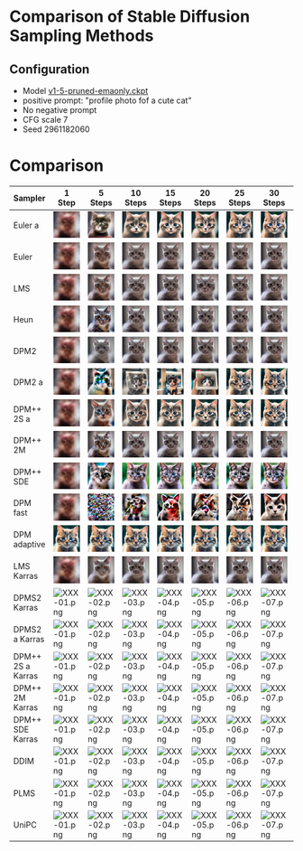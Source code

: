 # Comparison of Stable Diffusion Sampling Methods

## Configuration
* Model [v1-5-pruned-emaonly.ckpt](https://huggingface.co/runwayml/stable-diffusion-v1-5/resolve/main/v1-5-pruned-emaonly.ckpt)
* positive prompt: "profile photo fof a cute cat"
* No negative prompt
* CFG scale 7
* Seed 2961182060


# Comparison

| Sampler | 1 <br> Step | 5 <br> Steps | 10 <br> Steps | 15 <br> Steps | 20 <br> Steps | 25 <br> Steps | 30 <br> Steps | 35 <br> Steps | 40 <br> Steps | 45 <br> Steps | 50 <br> Steps | 55 <br> Steps | 60 <br> Steps|
| - | - | - | -| - | - | - | - | - | - | - | - | - | - |
| Euler a | ![00000-2961182060.png](images/sd-comparison/00000-2961182060.png) | ![00001-2961182060.png](images/sd-comparison/00001-2961182060.png) | ![00002-2961182060.png](images/sd-comparison/00002-2961182060.png) | ![00003-2961182060.png](images/sd-comparison/00003-2961182060.png) | ![00004-2961182060.png](images/sd-comparison/00004-2961182060.png) | ![00005-2961182060.png](images/sd-comparison/00005-2961182060.png) | ![00006-2961182060.png](images/sd-comparison/00006-2961182060.png) | ![00007-2961182060.png](images/sd-comparison/00007-2961182060.png) | ![00008-2961182060.png](images/sd-comparison/00008-2961182060.png) | ![00009-2961182060.png](images/sd-comparison/00009-2961182060.png) | ![00010-2961182060.png](images/sd-comparison/00010-2961182060.png) | ![00011-2961182060.png](images/sd-comparison/00011-2961182060.png) | ![00012-2961182060.png](images/sd-comparison/00012-2961182060.png) |
| Euler | ![00013-2961182060.png](images/sd-comparison/00013-2961182060.png) | ![00014-2961182060.png](images/sd-comparison/00014-2961182060.png) | ![00015-2961182060.png](images/sd-comparison/00015-2961182060.png) | ![00016-2961182060.png](images/sd-comparison/00016-2961182060.png) | ![00017-2961182060.png](images/sd-comparison/00017-2961182060.png) | ![00019-2961182060.png](images/sd-comparison/00019-2961182060.png) | ![00020-2961182060.png](images/sd-comparison/00020-2961182060.png) | ![00021-2961182060.png](images/sd-comparison/00021-2961182060.png) | ![00022-2961182060.png](images/sd-comparison/00022-2961182060.png) | ![00023-2961182060.png](images/sd-comparison/00023-2961182060.png) | ![00024-2961182060.png](images/sd-comparison/00024-2961182060.png) | ![00025-2961182060.png](images/sd-comparison/00025-2961182060.png) | ![00026-2961182060.png](images/sd-comparison/00026-2961182060.png) |
| LMS | ![00027-2961182060.png](images/sd-comparison/00027-2961182060.png) | ![00028-2961182060.png](images/sd-comparison/00028-2961182060.png) | ![00029-2961182060.png](images/sd-comparison/00029-2961182060.png) | ![00030-2961182060.png](images/sd-comparison/00030-2961182060.png) | ![00031-2961182060.png](images/sd-comparison/00031-2961182060.png) | ![00032-2961182060.png](images/sd-comparison/00032-2961182060.png) | ![00033-2961182060.png](images/sd-comparison/00033-2961182060.png) | ![00034-2961182060.png](images/sd-comparison/00034-2961182060.png) | ![00035-2961182060.png](images/sd-comparison/00035-2961182060.png) | ![00036-2961182060.png](images/sd-comparison/00036-2961182060.png) | ![00037-2961182060.png](images/sd-comparison/00037-2961182060.png) | ![00038-2961182060.png](images/sd-comparison/00038-2961182060.png) | ![00039-2961182060.png](images/sd-comparison/00039-2961182060.png) |
| Heun | ![00040-2961182060.png](images/sd-comparison/00040-2961182060.png)| ![00041-2961182060.png](images/sd-comparison/00041-2961182060.png) | ![00042-2961182060.png](images/sd-comparison/00042-2961182060.png) | ![00043-2961182060.png](images/sd-comparison/00043-2961182060.png) | ![00044-2961182060.png](images/sd-comparison/00044-2961182060.png) | ![00045-2961182060.png](images/sd-comparison/00045-2961182060.png) | ![00046-2961182060.png](images/sd-comparison/00046-2961182060.png) | ![00047-2961182060.png](images/sd-comparison/00047-2961182060.png) | ![00048-2961182060.png](images/sd-comparison/00048-2961182060.png) | ![00049-2961182060.png](images/sd-comparison/00049-2961182060.png) | ![00050-2961182060.png](images/sd-comparison/00050-2961182060.png) | ![00051-2961182060.png](images/sd-comparison/00051-2961182060.png) | ![00052-2961182060.png](images/sd-comparison/00052-2961182060.png) |
| DPM2 | ![DPM2-01.png](images/sd-comparison/DPM2-01.png)| ![DPM2-02.png](images/sd-comparison/DPM2-02.png) | ![DPM2-03.png](images/sd-comparison/DPM2-03.png) | ![DPM2-04.png](images/sd-comparison/DPM2-04.png) | ![DPM2-05.png](images/sd-comparison/DPM2-05.png) | ![DPM2-06.png](images/sd-comparison/DPM2-06.png) | ![DPM2-07.png](images/sd-comparison/DPM2-07.png) | ![DPM2-08.png](images/sd-comparison/DPM2-08.png) | ![DPM2-09.png](images/sd-comparison/DPM2-09.png) | ![DPM2-10.png](images/sd-comparison/DPM2-10.png) | ![DPM2-11.png](images/sd-comparison/DPM2-11.png) | ![DPM2-12.png](images/sd-comparison/DPM2-12.png) | ![DPM2-13.png](images/sd-comparison/DPM2-13.png) | 
| DPM2 a | ![DPM2-a-01.png](images/sd-comparison/DPM2-a-01.png)| ![DPM2-a-02.png](images/sd-comparison/DPM2-a-02.png) | ![DPM2-a-03.png](images/sd-comparison/DPM2-a-03.png) | ![DPM2-a-04.png](images/sd-comparison/DPM2-a-04.png) | ![DPM2-a-05.png](images/sd-comparison/DPM2-a-05.png) | ![DPM2-a-06.png](images/sd-comparison/DPM2-a-06.png) | ![DPM2-a-07.png](images/sd-comparison/DPM2-a-07.png) | ![DPM2-a-08.png](images/sd-comparison/DPM2-a-08.png) | ![DPM2-a-09.png](images/sd-comparison/DPM2-a-09.png) | ![DPM2-a-10.png](images/sd-comparison/DPM2-a-10.png) | ![DPM2-a-11.png](images/sd-comparison/DPM2-a-11.png) | ![DPM2-a-12.png](images/sd-comparison/DPM2-a-12.png) | ![DPM2-a-13.png](images/sd-comparison/DPM2-a-13.png) | 
| DPM++ 2S a | ![DPM++2S-a-01.png](images/sd-comparison/DPM++2S-a-01.png)| ![DPM++2S-a-02.png](images/sd-comparison/DPM++2S-a-02.png) | ![DPM++2S-a-03.png](images/sd-comparison/DPM++2S-a-03.png) | ![DPM++2S-a-04.png](images/sd-comparison/DPM++2S-a-04.png) | ![DPM++2S-a-05.png](images/sd-comparison/DPM++2S-a-05.png) | ![DPM++2S-a-06.png](images/sd-comparison/DPM++2S-a-06.png) | ![DPM++2S-a-07.png](images/sd-comparison/DPM++2S-a-07.png) | ![DPM++2S-a-08.png](images/sd-comparison/DPM++2S-a-08.png) | ![DPM++2S-a-09.png](images/sd-comparison/DPM++2S-a-09.png) | ![DPM++2S-a-10.png](images/sd-comparison/DPM++2S-a-10.png) | ![DPM++2S-a-11.png](images/sd-comparison/DPM++2S-a-11.png) | ![DPM++2S-a-12.png](images/sd-comparison/DPM++2S-a-12.png) | ![DPM++2S-a-13.png](images/sd-comparison/DPM++2S-a-13.png) | 
| DPM++ 2M | ![DPM++2M-01.png](images/sd-comparison/DPM++2M-01.png)| ![DPM++2M-02.png](images/sd-comparison/DPM++2M-02.png) | ![DPM++2M-03.png](images/sd-comparison/DPM++2M-03.png) | ![DPM++2M-04.png](images/sd-comparison/DPM++2M-04.png) | ![DPM++2M-05.png](images/sd-comparison/DPM++2M-05.png) | ![DPM++2M-06.png](images/sd-comparison/DPM++2M-06.png) | ![DPM++2M-07.png](images/sd-comparison/DPM++2M-07.png) | ![DPM++2M-08.png](images/sd-comparison/DPM++2M-08.png) | ![DPM++2M-09.png](images/sd-comparison/DPM++2M-09.png) | ![DPM++2M-10.png](images/sd-comparison/DPM++2M-10.png) | ![DPM++2M-11.png](images/sd-comparison/DPM++2M-11.png) | ![DPM++2M-12.png](images/sd-comparison/DPM++2M-12.png) | ![DPM++2M-13.png](images/sd-comparison/DPM++2M-13.png) | 
| DPM++ SDE | ![DPM++SDE-01.png](images/sd-comparison/DPM++SDE-01.png)| ![DPM++SDE-02.png](images/sd-comparison/DPM++SDE-02.png) | ![DPM++SDE-03.png](images/sd-comparison/DPM++SDE-03.png) | ![DPM++SDE-04.png](images/sd-comparison/DPM++SDE-04.png) | ![DPM++SDE-05.png](images/sd-comparison/DPM++SDE-05.png) | ![DPM++SDE-06.png](images/sd-comparison/DPM++SDE-06.png) | ![DPM++SDE-07.png](images/sd-comparison/DPM++SDE-07.png) | ![DPM++SDE-08.png](images/sd-comparison/DPM++SDE-08.png) | ![DPM++SDE-09.png](images/sd-comparison/DPM++SDE-09.png) | ![DPM++SDE-10.png](images/sd-comparison/DPM++SDE-10.png) | ![DPM++SDE-11.png](images/sd-comparison/DPM++SDE-11.png) | ![DPM++SDE-12.png](images/sd-comparison/DPM++SDE-12.png) | ![DPM++SDE-13.png](images/sd-comparison/DPM++SDE-13.png) | 
| DPM fast | ![DPM-fast-01.png](images/sd-comparison/DPM-fast-01.png)| ![DPM-fast-02.png](images/sd-comparison/DPM-fast-02.png) | ![DPM-fast-03.png](images/sd-comparison/DPM-fast-03.png) | ![DPM-fast-04.png](images/sd-comparison/DPM-fast-04.png) | ![DPM-fast-05.png](images/sd-comparison/DPM-fast-05.png) | ![DPM-fast-06.png](images/sd-comparison/DPM-fast-06.png) | ![DPM-fast-07.png](images/sd-comparison/DPM-fast-07.png) | ![DPM-fast-08.png](images/sd-comparison/DPM-fast-08.png) | ![DPM-fast-09.png](images/sd-comparison/DPM-fast-09.png) | ![DPM-fast-10.png](images/sd-comparison/DPM-fast-10.png) | ![DPM-fast-11.png](images/sd-comparison/DPM-fast-11.png) | ![DPM-fast-12.png](images/sd-comparison/DPM-fast-12.png) | ![DPM-fast-13.png](images/sd-comparison/DPM-fast-13.png) | 
| DPM adaptive | ![DPM-adaptive-01.png](images/sd-comparison/DPM-adaptive-01.png)| ![DPM-adaptive-02.png](images/sd-comparison/DPM-adaptive-02.png) | ![DPM-adaptive-03.png](images/sd-comparison/DPM-adaptive-03.png) | ![DPM-adaptive-04.png](images/sd-comparison/DPM-adaptive-04.png) | ![DPM-adaptive-05.png](images/sd-comparison/DPM-adaptive-05.png) | ![DPM-adaptive-06.png](images/sd-comparison/DPM-adaptive-06.png) | ![DPM-adaptive-07.png](images/sd-comparison/DPM-adaptive-07.png) | ![DPM-adaptive-08.png](images/sd-comparison/DPM-adaptive-08.png) | ![DPM-adaptive-09.png](images/sd-comparison/DPM-adaptive-09.png) | ![DPM-adaptive-10.png](images/sd-comparison/DPM-adaptive-10.png) | ![DPM-adaptive-11.png](images/sd-comparison/DPM-adaptive-11.png) | ![DPM-adaptive-12.png](images/sd-comparison/DPM-adaptive-12.png) | ![DPM-adaptive-13.png](images/sd-comparison/DPM-adaptive-13.png) | 
| LMS Karras | ![LMS-Karras-01.png](images/sd-comparison/LMS-Karras-01.png)| ![LMS-Karras-02.png](images/sd-comparison/LMS-Karras-02.png) | ![LMS-Karras-03.png](images/sd-comparison/LMS-Karras-03.png) | ![LMS-Karras-04.png](images/sd-comparison/LMS-Karras-04.png) | ![LMS-Karras-05.png](images/sd-comparison/LMS-Karras-05.png) | ![LMS-Karras-06.png](images/sd-comparison/LMS-Karras-06.png) | ![LMS-Karras-07.png](images/sd-comparison/LMS-Karras-07.png) | ![LMS-Karras-08.png](images/sd-comparison/LMS-Karras-08.png) | ![LMS-Karras-09.png](images/sd-comparison/LMS-Karras-09.png) | ![LMS-Karras-10.png](images/sd-comparison/LMS-Karras-10.png) | ![LMS-Karras-11.png](images/sd-comparison/LMS-Karras-11.png) | ![LMS-Karras-12.png](images/sd-comparison/LMS-Karras-12.png) | ![LMS-Karras-13.png](images/sd-comparison/LMS-Karras-13.png) | 
| DPMS2 Karras | ![XXX-01.png](images/sd-comparison/XXX-01.png)| ![XXX-02.png](images/sd-comparison/XXX-02.png) | ![XXX-03.png](images/sd-comparison/XXX-03.png) | ![XXX-04.png](images/sd-comparison/XXX-04.png) | ![XXX-05.png](images/sd-comparison/XXX-05.png) | ![XXX-06.png](images/sd-comparison/XXX-06.png) | ![XXX-07.png](images/sd-comparison/XXX-07.png) | ![XXX-08.png](images/sd-comparison/XXX-08.png) | ![XXX-09.png](images/sd-comparison/XXX-09.png) | ![XXX-10.png](images/sd-comparison/XXX-10.png) | ![XXX-11.png](images/sd-comparison/XXX-11.png) | ![XXX-12.png](images/sd-comparison/XXX-12.png) | ![XXX-13.png](images/sd-comparison/XXX-13.png) | 
| DPMS2 a Karras | ![XXX-01.png](images/sd-comparison/XXX-01.png)| ![XXX-02.png](images/sd-comparison/XXX-02.png) | ![XXX-03.png](images/sd-comparison/XXX-03.png) | ![XXX-04.png](images/sd-comparison/XXX-04.png) | ![XXX-05.png](images/sd-comparison/XXX-05.png) | ![XXX-06.png](images/sd-comparison/XXX-06.png) | ![XXX-07.png](images/sd-comparison/XXX-07.png) | ![XXX-08.png](images/sd-comparison/XXX-08.png) | ![XXX-09.png](images/sd-comparison/XXX-09.png) | ![XXX-10.png](images/sd-comparison/XXX-10.png) | ![XXX-11.png](images/sd-comparison/XXX-11.png) | ![XXX-12.png](images/sd-comparison/XXX-12.png) | ![XXX-13.png](images/sd-comparison/XXX-13.png) | 
| DPM++ 2S a Karras | ![XXX-01.png](images/sd-comparison/XXX-01.png)| ![XXX-02.png](images/sd-comparison/XXX-02.png) | ![XXX-03.png](images/sd-comparison/XXX-03.png) | ![XXX-04.png](images/sd-comparison/XXX-04.png) | ![XXX-05.png](images/sd-comparison/XXX-05.png) | ![XXX-06.png](images/sd-comparison/XXX-06.png) | ![XXX-07.png](images/sd-comparison/XXX-07.png) | ![XXX-08.png](images/sd-comparison/XXX-08.png) | ![XXX-09.png](images/sd-comparison/XXX-09.png) | ![XXX-10.png](images/sd-comparison/XXX-10.png) | ![XXX-11.png](images/sd-comparison/XXX-11.png) | ![XXX-12.png](images/sd-comparison/XXX-12.png) | ![XXX-13.png](images/sd-comparison/XXX-13.png) | 
| DPM++ 2M Karras | ![XXX-01.png](images/sd-comparison/XXX-01.png)| ![XXX-02.png](images/sd-comparison/XXX-02.png) | ![XXX-03.png](images/sd-comparison/XXX-03.png) | ![XXX-04.png](images/sd-comparison/XXX-04.png) | ![XXX-05.png](images/sd-comparison/XXX-05.png) | ![XXX-06.png](images/sd-comparison/XXX-06.png) | ![XXX-07.png](images/sd-comparison/XXX-07.png) | ![XXX-08.png](images/sd-comparison/XXX-08.png) | ![XXX-09.png](images/sd-comparison/XXX-09.png) | ![XXX-10.png](images/sd-comparison/XXX-10.png) | ![XXX-11.png](images/sd-comparison/XXX-11.png) | ![XXX-12.png](images/sd-comparison/XXX-12.png) | ![XXX-13.png](images/sd-comparison/XXX-13.png) | 
| DPM++ SDE Karras | ![XXX-01.png](images/sd-comparison/XXX-01.png)| ![XXX-02.png](images/sd-comparison/XXX-02.png) | ![XXX-03.png](images/sd-comparison/XXX-03.png) | ![XXX-04.png](images/sd-comparison/XXX-04.png) | ![XXX-05.png](images/sd-comparison/XXX-05.png) | ![XXX-06.png](images/sd-comparison/XXX-06.png) | ![XXX-07.png](images/sd-comparison/XXX-07.png) | ![XXX-08.png](images/sd-comparison/XXX-08.png) | ![XXX-09.png](images/sd-comparison/XXX-09.png) | ![XXX-10.png](images/sd-comparison/XXX-10.png) | ![XXX-11.png](images/sd-comparison/XXX-11.png) | ![XXX-12.png](images/sd-comparison/XXX-12.png) | ![XXX-13.png](images/sd-comparison/XXX-13.png) | 
| DDIM | ![XXX-01.png](images/sd-comparison/XXX-01.png)| ![XXX-02.png](images/sd-comparison/XXX-02.png) | ![XXX-03.png](images/sd-comparison/XXX-03.png) | ![XXX-04.png](images/sd-comparison/XXX-04.png) | ![XXX-05.png](images/sd-comparison/XXX-05.png) | ![XXX-06.png](images/sd-comparison/XXX-06.png) | ![XXX-07.png](images/sd-comparison/XXX-07.png) | ![XXX-08.png](images/sd-comparison/XXX-08.png) | ![XXX-09.png](images/sd-comparison/XXX-09.png) | ![XXX-10.png](images/sd-comparison/XXX-10.png) | ![XXX-11.png](images/sd-comparison/XXX-11.png) | ![XXX-12.png](images/sd-comparison/XXX-12.png) | ![XXX-13.png](images/sd-comparison/XXX-13.png) | 
| PLMS | ![XXX-01.png](images/sd-comparison/XXX-01.png)| ![XXX-02.png](images/sd-comparison/XXX-02.png) | ![XXX-03.png](images/sd-comparison/XXX-03.png) | ![XXX-04.png](images/sd-comparison/XXX-04.png) | ![XXX-05.png](images/sd-comparison/XXX-05.png) | ![XXX-06.png](images/sd-comparison/XXX-06.png) | ![XXX-07.png](images/sd-comparison/XXX-07.png) | ![XXX-08.png](images/sd-comparison/XXX-08.png) | ![XXX-09.png](images/sd-comparison/XXX-09.png) | ![XXX-10.png](images/sd-comparison/XXX-10.png) | ![XXX-11.png](images/sd-comparison/XXX-11.png) | ![XXX-12.png](images/sd-comparison/XXX-12.png) | ![XXX-13.png](images/sd-comparison/XXX-13.png) | 
| UniPC | ![XXX-01.png](images/sd-comparison/XXX-01.png)| ![XXX-02.png](images/sd-comparison/XXX-02.png) | ![XXX-03.png](images/sd-comparison/XXX-03.png) | ![XXX-04.png](images/sd-comparison/XXX-04.png) | ![XXX-05.png](images/sd-comparison/XXX-05.png) | ![XXX-06.png](images/sd-comparison/XXX-06.png) | ![XXX-07.png](images/sd-comparison/XXX-07.png) | ![XXX-08.png](images/sd-comparison/XXX-08.png) | ![XXX-09.png](images/sd-comparison/XXX-09.png) | ![XXX-10.png](images/sd-comparison/XXX-10.png) | ![XXX-11.png](images/sd-comparison/XXX-11.png) | ![XXX-12.png](images/sd-comparison/XXX-12.png) | ![XXX-13.png](images/sd-comparison/XXX-13.png) | 
